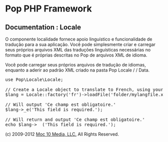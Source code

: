 Pop PHP Framework
=================

Documentation : Locale
----------------------

O componente localidade fornece apoio linguístico e funcionalidade de tradução para a sua aplicação. Você pode simplesmente criar e carregar seus próprios arquivos XML das traduções linguísticas necessárias no formato que é próprias descritas no Pop de arquivos XML de idioma.

Você pode carregar seus próprios arquivos de tradução de idiomas, enquanto a aderir ao padrão XML criado na pasta Pop Locale / / Data.

<pre>
use Pop\Locale\Locale;

// Create a Locale object to translate to French, using your own language file.
$lang = Locale::factory('fr')->loadFile('folder/mylangfile.xml);

// Will output 'Ce champ est obligatoire.'
$lang->_e('This field is required.');

// Will return and output 'Ce champ est obligatoire.'
echo $lang->__('This field is required.');
</pre>

(c) 2009-2012 [Moc 10 Media, LLC.](http://www.moc10media.com) All Rights Reserved.
